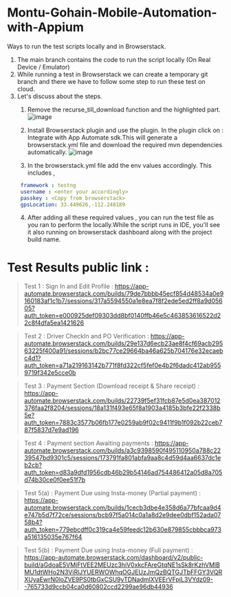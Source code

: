 # Montu-Gohain-Mobile-Automation-with-Appium

Ways to run the test scripts locally and in Browserstack.

1. The main branch contains the code to run the script locally (On Real Device / Emulator)
2. While running a test in Browserstack we can create a temporary git branch and there we have to follow some step to run these test on cloud.
3. Let's discuss about the steps.
   1. Remove the recurse_till_download function and the highlighted part.
      ![image](https://github.com/Montu-Gohain/Montu-Gohain-Mobile-Automation-with-Appium/assets/76866991/9b54efd0-9af0-4ac4-a27c-aee6c53f4978)

   2. Install Browserstack plugin and use the plugin. In the plugin click on : Integrate with App Automate sdk.This will generate a browserstack.yml file and download the required mvn dependencies automatically.
      ![image](https://github.com/Montu-Gohain/Montu-Gohain-Mobile-Automation-with-Appium/assets/76866991/f764c12f-1d0d-4a4a-8e57-5f58fa81863f)
   3. In the browserstack.yml file add the env values accordingly. This includes , 
     ```yml
      framework : testng
      username : <enter your accordingly>
      passkey : <Copy from browserstack>
      gpsLocation: 33.449626,-112.248189
     ```
   4. After adding all these required values , you can run the test file as you ran to perform the locally.While the script runs in IDE, you'll see it also running on browserstack dashboard along with the project build name.



# Test Results public link : 

 >  Test 1 : Sign In and Edit Profile : 
https://app-automate.browserstack.com/builds/79de7bbbb45ecf854d48534a0e9160183af1c1b7/sessions/317a5594550a1e8ea7f8f2ede5ed2ff8a9d05605?auth_token=e000925def09303dd8bf0140ffb46e5c463853616522d22c8f4dfa5ea1421626

 >  Test 2 : Driver CheckIn and PO Verification : https://app-automate.browserstack.com/builds/29e137d6ecb23ae8f4cf69acb29563225f400a91/sessions/b2bc77ce29664ba46a625b704176e32ecaebc4d1?auth_token=a71a219163142b771f8fd322cf5fef0e4b2f6dadc412ab9559719f342e5cce0b
 
 >  Test 3 : Payment Section (Download receipt & Share receipt) :  https://app-automate.browserstack.com/builds/22739f5ef31fcb87e5d0ea387012376faa2f8204/sessions/18a131f493e65f8a1903a4185b3bfe22f2338b5e?auth_token=7883c3577b06fb177e0259ab9f02c9411f9b1f092b22ceb787f5837d7e9ad196
 
 >  Test 4 : Payment section Awaiting payments : https://app-automate.browserstack.com/builds/a3c9398590f495110950a788c2239547bd9301c5/sessions/173791fa801abfa9aa8c4d59d4aa6637dc1eb2cb?auth_token=d83a9dfd1956cdb46b29b54146ad754486412a05d8a705d74b30ce0f0ee51f7b

 >  Test 5(a) : Payment Due using Insta-money (Partial payment) : https://app-automate.browserstack.com/builds/1cecb3dbe4e358d6a77bfcaa9d4e747b5d7f72ce/sessions/bcb97f5a014c0a1a8d2e9dee0dbf152ada0758b4?auth_token=779ebcdff0c319ca4e59feedc12b630e879855cbbbca973a516135035e767f64

 >  Test 5(b) : Payment Due using Insta-money (Full payment) : https://app-automate.browserstack.com/dashboard/v2/public-build/aGdoaE5VMjFtVEE2MEUzc3hiV0xkcFAreGtqNE1sSk8rKzhVMlBMU1dtWHo2N3ViRlJYUERWOWhqOGJEUzJmQzBQTGJTbFFGY3VQRXUyaEwrN0loZVE9PS0tbGxCSU9yTDNadmlXVEErVFpjL3VYdz09--765733d9ccb04ca0d60802ccd2299ae96db44936